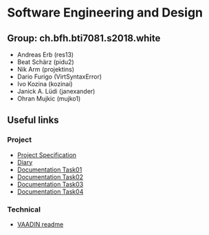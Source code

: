 # Software Engineering and Design

## Group: ch.bfh.bti7081.s2018.white
* Andreas Erb (res13)
* Beat Schärz (pidu2)
* Nik Arm (projektins)
* Dario Furigo (VirtSyntaxError)
* Ivo Kozina (kozinai)
* Janick A. Lüdi (janexander)
* Ohran Mujkic (mujko1)

## Useful links

### Project
* [Project Specification](https://github.com/res13/ch.bfh.bti7081.s2018.white/blob/master/doc/project.md)
* [Diary](https://github.com/res13/ch.bfh.bti7081.s2018.white/blob/master/doc/diary.md)
* [Documentation Task01](https://github.com/res13/ch.bfh.bti7081.s2018.white/blob/master/doc/task01/PMS%20Documentation%20group%20white.pdf)
* [Documentation Task02](https://github.com/res13/ch.bfh.bti7081.s2018.white/blob/master/doc/task02/PMS_task02_white.pdf)
* [Documentation Task03](https://github.com/res13/ch.bfh.bti7081.s2018.white/blob/master/doc/task03/PMS_task03_white.pdf)
* [Documentation Task04](https://github.com/res13/ch.bfh.bti7081.s2018.white/blob/master/doc/task04/PMS_task04_white.pdf)

### Technical
* [VAADIN readme](https://github.com/res13/ch.bfh.bti7081.s2018.white/blob/master/VAADIN_README.md)

